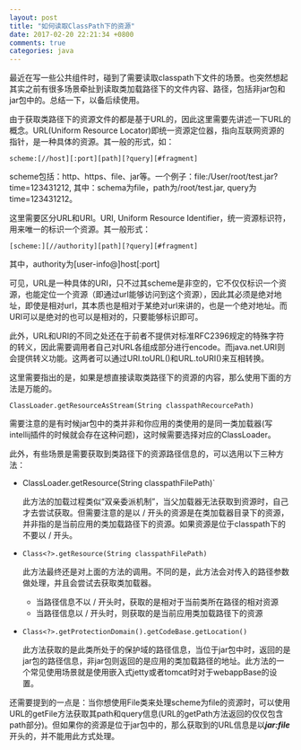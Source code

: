```yaml
---
layout: post
title: "如何读取ClassPath下的资源"
date: 2017-02-20 22:21:34 +0800
comments: true
categories: java
---
```


最近在写一些公共组件时，碰到了需要读取classpath下文件的场景。也突然想起其实之前有很多场景牵扯到读取类加载路径下的文件内容、路径，包括非jar包和jar包中的。总结一下，以备后续使用。

<!--more-->

由于获取类路径下的资源文件的都是基于URL的，因此这里需要先讲述一下URL的概念。URL(Uniform Resource Locator)即统一资源定位器，指向互联网资源的指针，是一种具体的资源。其一般的形式，如：

`scheme:[//host][:port][path][?query][#fragment]`

scheme包括：http、https、file、jar等。一个例子：file:/User/root/test.jar?time=123431212, 其中：schema为file，path为/root/test.jar, query为time=123431212。

这里需要区分URL和URI。URI, Uniform Resource Identifier，统一资源标识符，用来唯一的标识一个资源。其一般形式：

`[scheme:][//authority][path][?query][#fragment]`

其中，authority为[user-info@]host[:port]

可见，URL是一种具体的URI，只不过其scheme是非空的，它不仅仅标识一个资源，也能定位一个资源（即通过url能够访问到这个资源），因此其必须是绝对地址，即使是相对url，其本质也是相对于某绝对url来讲的，也是一个绝对地址。而URI可以是绝对的也可以是相对的，只要能够标识即可。

此外，URL和URI的不同之处还在于前者不提供对标准RFC2396规定的特殊字符的转义，因此需要调用者自己对URL各组成部分进行encode。而java.net.URI则会提供转义功能。这两者可以通过URI.toURL()和URL.toURI()来互相转换。

这里需要指出的是，如果是想直接读取类路径下的资源的内容，那么使用下面的方法是万能的。

`ClassLoader.getResourceAsStream(String classpathRecourcePath)`

需要注意的是有时候jar包中的类并非和你应用的类使用的是同一类加载器(写intellij插件的时候就会存在这种问题)，这时候需要选择对应的ClassLoader。

此外，有些场景是需要获取到类路径下的资源路径信息的，可以选用以下三种方法：

- ClassLoader.getResource(String classpathFilePath)`

    此方法的加载过程类似“双亲委派机制”，当父加载器无法获取到资源时，自己才去尝试获取。但需要注意的是以 / 开头的资源是在类加载器目录下的资源，并非指的是当前应用的类加载路径下的资源。如果资源是位于classpath下的不要以 / 开头。
	
- `Class<?>.getResource(String classpathFilePath)`

    此方法最终还是对上面的方法的调用。不同的是，此方法会对传入的路径参数做处理，并且会尝试去获取类加载器。
	
    - 当路径信息不以 / 开头时，获取的是相对于当前类所在路径的相对资源
    - 当路径信息以 / 开头时，则获取的是当前应用类加载路径下的资源

- `Class<?>.getProtectionDomain().getCodeBase.getLocation()`
	
    此方法获取的是此类所处于的保护域的路径信息，当位于jar包中时，返回的是jar包的路径信息，非jar包则返回的是应用的类加载路径的地址。此方法的一个常见使用场景就是使用嵌入式jetty或者tomcat时对于webappBase的设置。

还需要提到的一点是：当你想使用File类来处理scheme为file的资源时，可以使用URL的getFile方法获取其path和query信息(URL的getPath方法返回的仅仅包含path部分)。但如果你的资源是位于jar包中的，那么获取到的URL信息是以***jar:file***开头的，并不能用此方式处理。